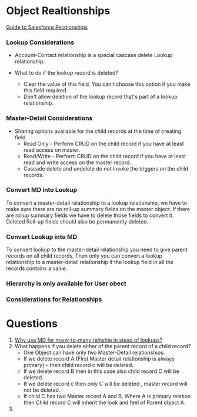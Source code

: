 # Object Realtionships

[Guide to Salesforce Relationships](https://www.salesforceben.com/guide-to-salesforce-relationship-types-and-when-to-use-them/)

### Lookup Considerations

- Account-Contact relationship is a special cascase delete Lookup relationship.

- What to do if the lookup record is deleted?
  - Clear the value of this field. You can't choose this option if you make this field required.
  - Don't allow deletion of the lookup record that's part of a lookup relationship.

### Master-Detail Considerations
- Sharing options available for the child records at the time of creating field
  - Read Only - Perform CRUD on the child record if you have at least read access on master.
  - Read/Write - Perform CRUD on the child record if you have at least read and write access on the master record.
  - Cascade delete and undelete do not invoke the triggers on the child records.


### Convert MD into Lookup
To convert a master-detail relationship to a lookup relationship, we have to make sure there are no roll-up summary fields on the master object. If there are rollup summary fields we have to delete those fields to convert it. Deleted Roll-up fields should also be permanently deleted.

### Convert Lookup into MD
To convert lookup to the master-detail relationship you need to give parent records on all child records. Then only you can convert a lookup relationship to a master-detail relationship if the lookup field in all the records contains a value.

### Hierarchy is only available for User obect

### [Considerations for Relationships](https://help.salesforce.com/s/articleView?id=sf.relationships_considerations.htm&type=5)

# Questions
1. [Why use MD for many-to-many relnship in stead of lookups?](https://salesforce.stackexchange.com/questions/10166/why-does-the-documentation-stipulate-that-a-many-to-many-object-relationship-req)
2. What happens if you delete either of the parent record of a child record?
    - One Object can have only two Master-Detail relationships.
    - If we delete record A (First Master detail relationship is always primary)  – then child record c will be deleted.
    - If we delete record B then in this case also child record C will be deleted.
    - If we delete record c then only C will be deleted , master record will not be deleted.
    - If child C has two Master record A and B, Where A is primary relation then Child record C will inherit the look and feel of Parent object A.
3. 

